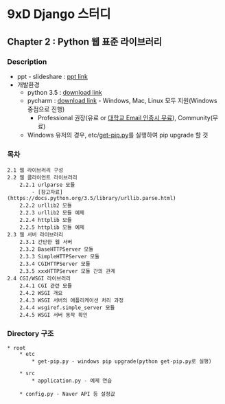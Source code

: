 # 9xD Django 스터디
## Chapter 2 : Python 웹 표준 라이브러리
### Description
* ppt - slideshare : [ppt link](http://www.slideshare.net/HanSungKim4/django-study)
* 개발환경
  * python 3.5 : [download link](https://www.python.org/downloads/release/python-350/)
  * pycharm : [download link](https://www.jetbrains.com/pycharm/download/#section=windowscommunity) - Windows, Mac, Linux 모두 지원(Windows 중점으로 진행)
    * Professional 권장(유료 or [대학교 Email 인증시 무료](https://www.jetbrains.com/shop/eform/students)), Community(무료) 
  * Windows 유저의 경우, etc/[get-pip.py](https://bootstrap.pypa.io/get-pip.py)를 실행하여 pip upgrade 할 것
  
### 목차
    2.1 웹 라이브러리 구성
    2.2 웹 클라이언트 라이브러리
        2.2.1 urlparse 모듈 
            - [참고자료](https://docs.python.org/3.5/library/urllib.parse.html)
        2.2.2 urllib2 모듈
        2.2.3 urllib2 모듈 예제
        2.2.4 httplib 모듈
        2.2.5 httplib 모듈 예제
    2.3 웹 서버 라이브러리
        2.3.1 간단한 웹 서버
        2.3.2 BaseHTTPServer 모듈
        2.3.3 SimpleHTTPServer 모듈
        2.3.4 CGIHTTPServer 모듈
        2.3.5 xxxHTTPServer 모듈 간의 관계
    2.4 CGI/WSGI 라이브러리
        2.4.1 CGI 관련 모듈
        2.4.2 WSGI 개요
        2.4.3 WSGI 서버의 애플리케이션 처리 과정
        2.4.4 wsgiref.simple_server 모듈
        2.4.5 WSGI 서버 동작 확인

### Directory 구조
    * root
        * etc
            * get-pip.py - windows pip upgrade(python get-pip.py로 실행)
            
        * src
            * application.py - 예제 연습
            
        * config.py - Naver API 등 설정값 
